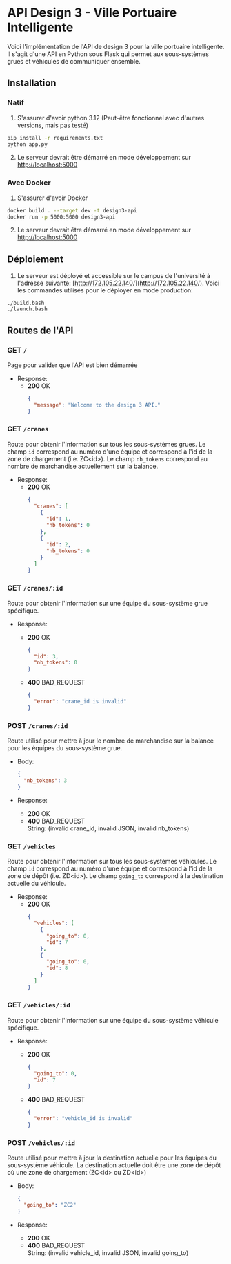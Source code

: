# API Design 3 - Ville Portuaire Intelligente 

Voici l'implémentation de l'API de design 3 pour la ville portuaire intelligente. Il s'agit d'une API en Python sous Flask qui permet aux sous-systèmes grues et véhicules de communiquer ensemble.

## Installation

### Natif

1. S'assurer d'avoir python 3.12 (Peut-être fonctionnel avec d'autres versions, mais pas testé)
```sh
pip install -r requirements.txt
python app.py
```
2. Le serveur devrait être démarré en mode développement sur [http://localhost:5000](http://localhost:5000)

### Avec Docker

1. S'assurer d'avoir Docker 
```sh
docker build . --target dev -t design3-api
docker run -p 5000:5000 design3-api
```
2. Le serveur devrait être démarré en mode développement sur [http://localhost:5000](http://localhost:5000)

## Déploiement

1. Le serveur est déployé et accessible sur le campus de l'université à l'adresse suivante: [http://172.105.22.140/](http://172.105.22.140/). Voici les commandes utilisés pour le déployer en mode production:
```
./build.bash
./launch.bash
```

## Routes de l'API

### GET `/`

Page pour valider que l'API est bien démarrée
- Response:
  - **200** OK
    ```json
    {
      "message": "Welcome to the design 3 API."
    }
    ```

### GET `/cranes`

Route pour obtenir l'information sur tous les sous-systèmes grues. Le champ `id` correspond au numéro d'une équipe et correspond à l'id de la zone de chargement (i.e. ZC\<id\>). Le champ `nb_tokens` correspond au nombre de marchandise actuellement sur la balance.

- Response:
  - **200** OK
    ```json
    {
      "cranes": [
        {
          "id": 1,
          "nb_tokens": 0
        },
        {
          "id": 2,
          "nb_tokens": 0
        }
      ]
    }
    ```

### GET `/cranes/:id`

Route pour obtenir l'information sur une équipe du sous-système grue spécifique.

- Response:

  - **200** OK

    ```json
    {
      "id": 3,
      "nb_tokens": 0
    }
    ```

  - **400** BAD_REQUEST
    ```json
    {
      "error": "crane_id is invalid"
    }
    ```

### POST `/cranes/:id`

Route utilisé pour mettre à jour le nombre de marchandise sur la balance pour les équipes du sous-système grue.

- Body:

  ```json
  {
    "nb_tokens": 3
  }
  ```

- Response:
  - **200** OK
  - **400** BAD_REQUEST\
     String: (invalid crane_id, invalid JSON, invalid nb_tokens)

### GET `/vehicles`

Route pour obtenir l'information sur tous les sous-systèmes véhicules. Le champ `id` correspond au numéro d'une équipe et correspond à l'id de la zone de dépôt (i.e. ZD\<id\>). Le champ `going_to` correspond à la destination actuelle du véhicule.

- Response:
  - **200** OK
    ```json
    {
      "vehicles": [
        {
          "going_to": 0,
          "id": 7
        },
        {
          "going_to": 0,
          "id": 8
        }
      ]
    }
    ```

### GET `/vehicles/:id`

Route pour obtenir l'information sur une équipe du sous-système véhicule spécifique.

- Response:

  - **200** OK

    ```json
    {
      "going_to": 0,
      "id": 7
    }
    ```

  - **400** BAD_REQUEST
    ```json
    {
      "error": "vehicle_id is invalid"
    }
    ```

### POST `/vehicles/:id`

Route utilisé pour mettre à jour la destination actuelle pour les équipes du sous-système véhicule. La destination actuelle doit être une zone de dépôt où une zone de chargement (ZC\<id\> ou ZD\<id\>) 

- Body:

  ```json
  {
    "going_to": "ZC2"
  }
  ```

- Response:
  - **200** OK
  - **400** BAD_REQUEST\
     String: (invalid vehicle_id, invalid JSON, invalid going_to)
